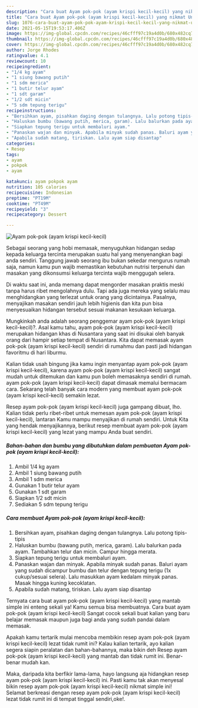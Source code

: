 ```yaml
---
description: "Cara buat Ayam pok-pok (ayam krispi kecil-kecil) yang nikmat Untuk Jualan"
title: "Cara buat Ayam pok-pok (ayam krispi kecil-kecil) yang nikmat Untuk Jualan"
slug: 1076-cara-buat-ayam-pok-pok-ayam-krispi-kecil-kecil-yang-nikmat-untuk-jualan
date: 2021-05-15T19:53:17.406Z
image: https://img-global.cpcdn.com/recipes/46cfff97c19a4d0b/680x482cq70/ayam-pok-pok-ayam-krispi-kecil-kecil-foto-resep-utama.jpg
thumbnail: https://img-global.cpcdn.com/recipes/46cfff97c19a4d0b/680x482cq70/ayam-pok-pok-ayam-krispi-kecil-kecil-foto-resep-utama.jpg
cover: https://img-global.cpcdn.com/recipes/46cfff97c19a4d0b/680x482cq70/ayam-pok-pok-ayam-krispi-kecil-kecil-foto-resep-utama.jpg
author: Jorge Rhodes
ratingvalue: 4.1
reviewcount: 10
recipeingredient:
- "1/4 kg ayam"
- "1 siung bawang putih"
- "1 sdm merica"
- "1 butir telur ayam"
- "1 sdt garam"
- "1/2 sdt micin"
- "5 sdm tepung terigu"
recipeinstructions:
- "Bersihkan ayam, pisahkan daging dengan tulangnya. Lalu potong tipis-tipis"
- "Haluskan bumbu (bawang putih, merica, garam). Lalu balurkan pada ayam. Tambahkan telur dan micin. Campur hingga merata."
- "Siapkan tepung terigu untuk membaluri ayam."
- "Panaskan wajan dan minyak. Apabila minyak sudah panas. Baluri ayam yang sudah dicampur bumbu dan telur dengan tepung terigu (1x cukup/sesuai selera). Lalu masukkan ayam kedalam minyak panas. Masak hingga kuning kecoklatan."
- "Apabila sudah matang, tiriskan. Lalu ayam siap disantap"
categories:
- Resep
tags:
- ayam
- pokpok
- ayam

katakunci: ayam pokpok ayam 
nutrition: 105 calories
recipecuisine: Indonesian
preptime: "PT19M"
cooktime: "PT49M"
recipeyield: "3"
recipecategory: Dessert

---
```



![Ayam pok-pok (ayam krispi kecil-kecil)](https://img-global.cpcdn.com/recipes/46cfff97c19a4d0b/680x482cq70/ayam-pok-pok-ayam-krispi-kecil-kecil-foto-resep-utama.jpg)

Sebagai seorang yang hobi memasak, menyuguhkan hidangan sedap kepada keluarga tercinta merupakan suatu hal yang menyenangkan bagi anda sendiri. Tanggung jawab seorang ibu bukan sekedar mengurus rumah saja, namun kamu pun wajib memastikan kebutuhan nutrisi terpenuhi dan masakan yang dikonsumsi keluarga tercinta wajib menggugah selera.

Di waktu  saat ini, anda memang dapat mengorder masakan praktis meski tanpa harus ribet mengolahnya dulu. Tapi ada juga mereka yang selalu mau menghidangkan yang terlezat untuk orang yang dicintainya. Pasalnya, menyajikan masakan sendiri jauh lebih higienis dan kita pun bisa menyesuaikan hidangan tersebut sesuai makanan kesukaan keluarga. 



Mungkinkah anda adalah seorang penggemar ayam pok-pok (ayam krispi kecil-kecil)?. Asal kamu tahu, ayam pok-pok (ayam krispi kecil-kecil) merupakan hidangan khas di Nusantara yang saat ini disukai oleh banyak orang dari hampir setiap tempat di Nusantara. Kita dapat memasak ayam pok-pok (ayam krispi kecil-kecil) sendiri di rumahmu dan pasti jadi hidangan favoritmu di hari liburmu.

Kalian tidak usah bingung jika kamu ingin menyantap ayam pok-pok (ayam krispi kecil-kecil), karena ayam pok-pok (ayam krispi kecil-kecil) sangat mudah untuk ditemukan dan kamu pun boleh memasaknya sendiri di rumah. ayam pok-pok (ayam krispi kecil-kecil) dapat dimasak memalui bermacam cara. Sekarang telah banyak cara modern yang membuat ayam pok-pok (ayam krispi kecil-kecil) semakin lezat.

Resep ayam pok-pok (ayam krispi kecil-kecil) juga gampang dibuat, lho. Kalian tidak perlu ribet-ribet untuk memesan ayam pok-pok (ayam krispi kecil-kecil), lantaran Kamu mampu menyajikan di rumah sendiri. Untuk Kita yang hendak menyajikannya, berikut resep membuat ayam pok-pok (ayam krispi kecil-kecil) yang lezat yang mampu Anda buat sendiri.

<!--inarticleads1-->

##### Bahan-bahan dan bumbu yang dibutuhkan dalam pembuatan Ayam pok-pok (ayam krispi kecil-kecil):

1. Ambil 1/4 kg ayam
1. Ambil 1 siung bawang putih
1. Ambil 1 sdm merica
1. Gunakan 1 butir telur ayam
1. Gunakan 1 sdt garam
1. Siapkan 1/2 sdt micin
1. Sediakan 5 sdm tepung terigu




<!--inarticleads2-->

##### Cara membuat Ayam pok-pok (ayam krispi kecil-kecil):

1. Bersihkan ayam, pisahkan daging dengan tulangnya. Lalu potong tipis-tipis
1. Haluskan bumbu (bawang putih, merica, garam). Lalu balurkan pada ayam. Tambahkan telur dan micin. Campur hingga merata.
1. Siapkan tepung terigu untuk membaluri ayam.
1. Panaskan wajan dan minyak. Apabila minyak sudah panas. Baluri ayam yang sudah dicampur bumbu dan telur dengan tepung terigu (1x cukup/sesuai selera). Lalu masukkan ayam kedalam minyak panas. Masak hingga kuning kecoklatan.
1. Apabila sudah matang, tiriskan. Lalu ayam siap disantap




Ternyata cara buat ayam pok-pok (ayam krispi kecil-kecil) yang mantab simple ini enteng sekali ya! Kamu semua bisa membuatnya. Cara buat ayam pok-pok (ayam krispi kecil-kecil) Sangat cocok sekali buat kalian yang baru belajar memasak maupun juga bagi anda yang sudah pandai dalam memasak.

Apakah kamu tertarik mulai mencoba membikin resep ayam pok-pok (ayam krispi kecil-kecil) lezat tidak rumit ini? Kalau kalian tertarik, ayo kalian segera siapin peralatan dan bahan-bahannya, maka bikin deh Resep ayam pok-pok (ayam krispi kecil-kecil) yang mantab dan tidak rumit ini. Benar-benar mudah kan. 

Maka, daripada kita berfikir lama-lama, hayo langsung aja hidangkan resep ayam pok-pok (ayam krispi kecil-kecil) ini. Pasti kamu tak akan menyesal bikin resep ayam pok-pok (ayam krispi kecil-kecil) nikmat simple ini! Selamat berkreasi dengan resep ayam pok-pok (ayam krispi kecil-kecil) lezat tidak rumit ini di tempat tinggal sendiri,oke!.

